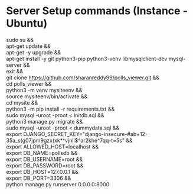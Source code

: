 # Server Setup commands (Instance - Ubuntu)

sudo su && \
apt-get update && \
apt-get -y upgrade && \
apt-get install -y git python3-pip python3-venv libmysqlclient-dev mysql-server && \
exit && \
git clone https://github.com/sharanreddy99/polls_viewer.git && \
cd polls_viewer && \
python3 -m venv mysiteenv && \
source mysiteenv/bin/activate && \
cd mysite && \
python3 -m pip install -r requirements.txt && \
sudo mysql -uroot -proot < initdb.sql && \
python3 manage.py migrate && \
sudo mysql -uroot -proot < dummydata.sql && \
export DJANGO_SECRET_KEY="django-insecure-#ab+12-35a_s(g07jpm9gzx(xk\*^vjnll$^ar2khe^7qq-t=5s" && \
export ALLOWED_HOST=localhost && \
export DB_NAME=pollsdb && \
export DB_USERNAME=root && \
export DB_PASSWORD=root && \
export DB_HOST=127.0.0.1 && \
export DB_PORT=3306 && \
python manage.py runserver 0.0.0.0:8000
